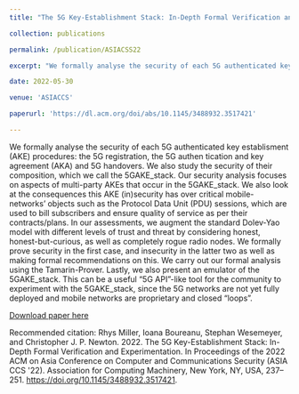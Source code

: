 ```yaml
---
title: "The 5G Key-Establishment Stack: In-Depth Formal Verification and Experimentation"

collection: publications

permalink: /publication/ASIACSS22

excerpt: "We formally analyse the security of each 5G authenticated key establisment (AKE) procedures: the 5G registration, the 5G authen tication and key agreement (AKA) and 5G handovers. We also study the security of their composition, which we call the 5GAKE_stack. Our security analysis focuses on aspects of multi-party AKEs that occur in the 5GAKE_stack. We also look at the consequences this AKE (in)security has over critical mobile-networks’ objects such as the Protocol Data Unit (PDU) sessions, which are used to bill subscribers and ensure quality of service as per their contracts/plans. In our assessments, we augment the standard Dolev-Yao model with different levels of trust and threat by considering honest, honest-but-curious, as well as completely rogue radio nodes. We formally prove security in the first case, and insecurity in the latter two as well as making formal recommendations on this. We carry out our formal analysis using the Tamarin-Prover. Lastly, we also present an emulator of the 5GAKE_stack. This can be a useful “5G API”-like tool for the community to experiment with the 5GAKE_stack, since the 5G networks are not yet fully deployed and mobile networks are proprietary and closed “loops”."

date: 2022-05-30

venue: 'ASIACCS'

paperurl: 'https://dl.acm.org/doi/abs/10.1145/3488932.3517421'

---
```

We formally analyse the security of each 5G authenticated key establisment (AKE) procedures: the 5G registration, the 5G authen tication and key agreement (AKA) and 5G handovers. We also study the security of their composition, which we call the 5GAKE_stack. Our security analysis focuses on aspects of multi-party AKEs that occur in the 5GAKE_stack. We also look at the consequences this AKE (in)security has over critical mobile-networks’ objects such as the Protocol Data Unit (PDU) sessions, which are used to bill subscribers and ensure quality of service as per their contracts/plans. In our assessments, we augment the standard Dolev-Yao model with different levels of trust and threat by considering honest, honest-but-curious, as well as completely rogue radio nodes. We formally prove security in the first case, and insecurity in the latter two as well as making formal recommendations on this. We carry out our formal analysis using the Tamarin-Prover. Lastly, we also present an emulator of the 5GAKE_stack. This can be a useful “5G API”-like tool for the community to experiment with the 5GAKE_stack, since the 5G networks are not yet fully deployed and mobile networks are proprietary and closed “loops”.

[Download paper here](https://dl.acm.org/doi/abs/10.1145/3488932.3517421)

Recommended citation: Rhys Miller, Ioana Boureanu, Stephan Wesemeyer, and Christopher J. P. Newton. 2022. The 5G Key-Establishment Stack: In-Depth Formal Verification and Experimentation. In Proceedings of the 2022 ACM on Asia Conference on Computer and Communications Security (ASIA CCS '22). Association for Computing Machinery, New York, NY, USA, 237–251. https://doi.org/10.1145/3488932.3517421.
